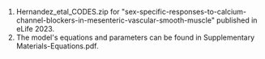 
1. Hernandez_etal_CODES.zip for "sex-specific-responses-to-calcium-channel-blockers-in-mesenteric-vascular-smooth-muscle" published in eLife 2023.
2. The model's equations and parameters can be found in Supplementary Materials-Equations.pdf.
   
